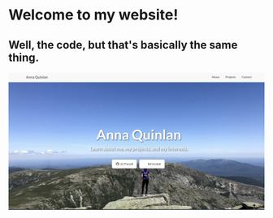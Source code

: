 # Welcome to my website!
## Well, the code, but that's basically the same thing.
![Alt text](https://github.com/novalegra/novalegra.github.io/blob/master/Screen%20Shot%202019-06-22%20at%201.59.51%20PM.png "Website Demo")
